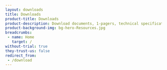```yaml
---
layout: downloads
title: Downloads
product-title: Downloads
product-description: Download documents, 1-pagers, technical specifications and more.
product-background-img: bg-hero-Resources.jpg
breadcrumbs:
 - name: Home
   target: /
without-trial: true
they-trust-us: false
redirect_from:
 - /download
---
```

